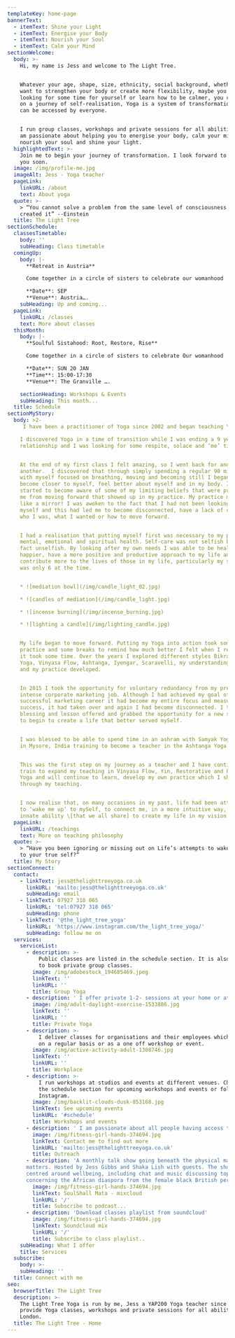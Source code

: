```yaml
---
templateKey: home-page
bannerText:
  - itemText: Shine your Light
  - itemText: Energise your Body
  - itemText: Nourish your Soul
  - itemText: Calm your Mind
sectionWelcome:
  body: >-
    Hi, my name is Jess and welcome to The Light Tree. 


    Whatever your age, shape, size, ethnicity, social background, whether you
    want to strengthen your body or create more flexibility, maybe you are
    looking for some time for yourself or learn how to be calmer, you could be
    on a journey of self-realisation, Yoga is a system of transformation that
    can be accessed by everyone. 


    I run group classes, workshops and private sessions for all abilities and I
    am passionate about helping you to energise your body, calm your mind,
    nourish your soul and shine your light.
  highlightedText: >-
    Join me to begin your journey of transformation. I look forward to meeting
    you soon.
  image: /img/profile-me.jpg
  imageAlt: Jess - Yoga teacher
  pageLink:
    linkURL: /about
    text: About yoga
  quote: >-
    > “You cannot solve a problem from the same level of consciousness that
    created it” --Einstein
  title: The Light Tree
sectionSchedule:
  classesTimetable:
    body: ''
    subHeading: Class timetable
  comingUp:
    body: |-
      **Retreat in Austria**

      Come together in a circle of sisters to celebrate our womanhood

      **Date**: SEP  
      **Venue**: Austria….  
    subHeading: Up and coming...
  pageLink:
    linkURL: /classes
    text: More about classes
  thisMonth:
    body: |-
      **Soulful Sistahood: Root, Restore, Rise**

      Come together in a circle of sisters to celebrate Our womanhood

      **Date**: SUN 20 JAN  
      **Time**: 15:00-17:30  
      **Venue**: The Granville ….

    sectionHeading: Workshops & Events
    subHeading: This month...
  title: Schedule
sectionMyStory:
  body: >2-
     I have been a practitioner of Yoga since 2002 and began teaching Yoga in since 2015. 

    I discovered Yoga in a time of transition while I was ending a 9 year
    relationship and I was looking for some respite, solace and ‘me’ time. 


    At the end of my first class I felt amazing, so I went back for another and
    another.  I discovered that through simply spending a regular 90 minutes
    with myself focused on breathing, moving and becoming still I began to
    become closer to myself, feel better about myself and in my body. I also
    started to become aware of some of my limiting beliefs that were preventing
    me from moving forward that showed up in my practice. My practice mat was
    like a mirror! I was awoken to the fact that I had not been looking after
    myself and this had led me to become disconnected, have a lack of clarity of
    who I was, what I wanted or how to move forward.


    I had a realisation that putting myself first was necessary to my physical,
    mental, emotional and spiritual health. Self-care was not selfish but was in
    fact unselfish. By looking after my own needs I was able to be healthier and
    happier, have a more positive and productive approach to my life and
    contribute more to the lives of those in my life, particularly my son who
    was only 6 at the time.


    * ![mediation bowl](/img/candle_light_02.jpg)

    * ![candles of mediation](/img/candle_light.jpg)

    * ![incense burning](/img/incense_burning.jpg)

    * ![lighting a candle](/img/lighting_candle.jpg)


    My life began to move forward. Putting my Yoga into action took some focus,
    practice and some breaks to remind how much better I felt when I returned,
    it took some time. Over the years I explored different styles Bikram Hot
    Yoga, Vinyasa Flow, Ashtanga, Iyengar, Scaravelli, my understanding deepened
    and my practice developed. 


    In 2015 I took the opportunity for voluntary redundancy from my pretty
    intense corporate marketing job. Although I had achieved my goal of a
    successful marketing career it had become my entire focus and measurement of
    success, it had taken over and again I had become disconnected. I took the
    blessing and lesson offered and grabbed the opportunity for a new start and
    to begin to create a life that better served mySelf. 


    I was blessed to be able to spend time in an ashram with Samyak Yoga School
    in Mysore, India training to become a teacher in the Ashtanga Yoga lineage. 


    This was the first step on my journey as a teacher and I have continued to
    train to expand my teaching in Vinyasa Flow, Yin, Restorative and Pregnancy
    Yoga and will continue to learn, develop my own practice which I share
    through my teaching.


    I now realise that, on many occasions in my past, life had been attempting
    to ‘wake me up’ to mySelf, to connect me, in a more intuitive way, to the
    innate ability \[that we all share] to create my life in my vision.
  pageLink:
    linkURL: /teachings
    text: More on teaching philosophy
  quote: >-
    > “Have you been ignoring or missing out on Life’s attempts to wake you up
    to your true self?“
  title: My Story
sectionConnect:
  contact:
    - linkText: jess@thelighttreeyoga.co.uk
      linkURL: 'mailto:jess@thelighttreeyoga.co.uk'
      subHeading: email
    - linkText: 07927 318 065
      linkURL: 'tel:07927 318 065'
      subHeading: phone
    - linkText: '@the_light_tree_yoga'
      linkURL: 'https://www.instagram.com/the_light_tree_yoga/'
      subHeading: follow me on
  services:
    serviceList:
      - description: >-
          Public classes are listed in the schedule section. It is also possible
          to book private group classes.
        image: /img/adobestock_194685469.jpeg
        linkText: ''
        linkURL: ''
        title: Group Yoga
      - description: ' I offer private 1-2- sessions at your home or at my home studio.'
        image: /img/adult-daylight-exercise-1533886.jpg
        linkText: ''
        linkURL: ''
        title: Private Yoga
      - description: >-
          I deliver classes for organisations and their employees which can be
          on a regular basis or as a one off workshop or event.
        image: /img/active-activity-adult-1308746.jpg
        linkText: ''
        linkURL: ''
        title: Workplace
      - description: >-
          I run workshops at studios and events at different venues. Check out
          the schedule section for upcoming workshops and events or follow me on
          Instagram.
        image: /img/backlit-clouds-dusk-853168.jpg
        linkText: See upcoming events
        linkURL: '#schedule'
        title: Workshops and events
      - description: ' I am passionate about all people having access the benefits of a Yoga practice. I offer a reduced rate or FOC regular class to one charitable organisation for their service users. '
        image: /img/fitness-girl-hands-374694.jpg
        linkText: Contact me to find out more
        linkURL: 'mailto:jess@thelighttreeyoga.co.uk'
        title: Outreach
      - description: 'A monthly talk show going beneath the physical matter to the soul of what
      matters. Hosted by Jess Gibbs and Shaka Lish with guests. The show is
      centred around wellbeing, including chat and music discussing topics
      concerning the African diaspora from the female black British perspective. '
        image: /img/fitness-girl-hands-374694.jpg
        linkText: SoulShall Mata - mixcloud
        linkURL: '/'
        title: Subscribe to podcast...
      - description: 'Download classes playlist from soundcloud'
        image: /img/fitness-girl-hands-374694.jpg
        linkText: Soundcloud mix
        linkURL: '/'
        title: Subscribe to class playlist..
    subHeading: What I offer
    title: Services
  subscribe:
    body: >-
    subHeading: ''
  title: Connect with me
seo:
  browserTitle: The Light Tree
  description: >-
    The Light Tree Yoga is run by me, Jess a YAP200 Yoga teacher since 2015. I
    provide Yoga classes, workshops and private sessions for all abilities in NW
    London.
  title: The Light Tree - Home
---
```


